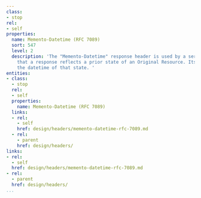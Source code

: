 ```yaml
---
class:
- stop
rel:
- self
properties:
  name: Memento-Datetime (RFC 7089)
  sort: 547
  level: 2
  description: 'The "Memento-Datetime" response header is used by a server to indicate
    that a response reflects a prior state of an Original Resource. Its value expresses
    the datetime of that state. '
entities:
- class:
  - stop
  rel:
  - self
  properties:
    name: Memento-Datetime (RFC 7089)
  links:
  - rel:
    - self
    href: design/headers/memento-datetime-rfc-7089.md
  - rel:
    - parent
    href: design/headers/
links:
- rel:
  - self
  href: design/headers/memento-datetime-rfc-7089.md
- rel:
  - parent
  href: design/headers/
...
```

